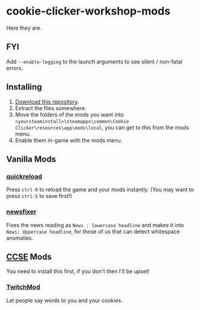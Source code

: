 # cookie-clicker-workshop-mods
Here they are.

## FYI
Add `--enable-logging` to the launch arguments to see silent / non-fatal errors.

## Installing
1. [Download this repository](https://github.com/EntranceJew/cookie-clicker-workshop-mods/archive/refs/heads/main.zip).
2. Extract the files somewhere.
3. Move the folders of the mods you want into `<yoursteaminstall>\steamapps\common\Cookie Clicker\resources\app\mods\local`, you can get to this from the mods menu.
4. Enable them in-game with the mods menu.

## Vanilla Mods

### [quickreload](/quickreload)
Press `ctrl-R` to reload the game and your mods instantly. (You may want to press `ctrl-S` to save first!)

### [newsfixer](/newsfixer)
Fixes the news reading as `News : lowercase headline` and makes it into `News: Uppercase headline`, for those of us that can detect whitespace anomalies.

## [CCSE](https://klattmose.github.io/CookieClicker/#cookie-clicker-script-extender--steam) Mods
You need to install this first, if you don't then I'll be upset!

### [TwitchMod](/TwitchMod)
Let people say words to you and your cookies.
